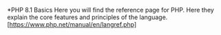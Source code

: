 *PHP 8.1 Basics
Here you will find the reference page for PHP. Here they explain the core features and principles of the language.
[https://www.php.net/manual/en/langref.php]